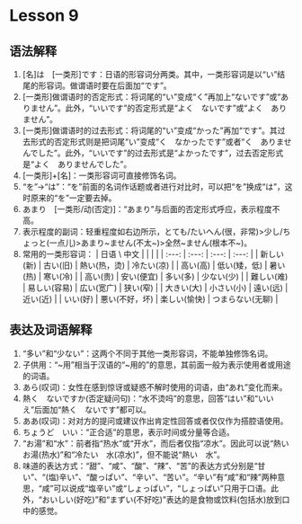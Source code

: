 # Lesson 9

## 语法解释

1. [名]は　[一类形]です：日语的形容词分两类。其中，一类形容词是以“い”结尾的形容词。做谓语时要在后面加“です”。
2. [一类形]做谓语时的否定形式：将词尾的“い”变成“く”再加上“ないです”或“ありません”。此外，“いいです”的否定形式是“よく　ないです”或“よく　ありません”。
3. [一类形]做谓语时的过去形式：将词尾的“い”变成“かった”再加“です”。其过去形式的否定形式则是把词尾“い”变成“く　なかったです”或者“く　ありませんでした”。此外，“いいです”的过去形式是“よかったです”，过去否定形式是“よく　ありませんでした”。
4. [一类形]+[名]：一类形容词可直接修饰名词。
5. “を”->“は”：“を”前面的名词作话题或者进行对比时，可以把“を”换成“は”，这时原来的“を”一定要去掉。
6. あまり　[一类形/动(否定)]：“あまり”与后面的否定形式呼应，表示程度不高。
7. 表示程度的副词：轻重程度如右边所示，とても/たいへん(很，非常)>少し/ちょっと(一点儿)>あまり~ません(不太~)>全然~ません(根本不~)。
8. 常用的一类形容词：
| 日语 \ 中文 | | | |
| :---: | :---: | :---: | :---: |
| 新しい(新) | 古い(旧) | 熱い(热，烫) | 冷たい(凉) |
| 高い(高) | 低い(矮，低) | 暑い(热) | 寒い(冷) |
| 高い(贵) | 安い(便宜) | 多い(多) | 少ない(少) |
| 難しい(难) | 易しい(容易) | 広い(宽广) | 狭い(窄) |
| 大きい(大) | 小さい(小) | 遠い(远) | 近い(近) |
| いい(好) | 悪い(不好，坏) | 楽しい(愉快) | つまらない(无聊) |

## 表达及词语解释

1. “多い”和“少ない”：这两个不同于其他一类形容词，不能单独修饰名词。
2. 子供用：“~用”相当于汉语的“~用的”的意思，其前面一般为表示使用者或用途的词语。
3. あら(叹词)：女性在感到惊讶或疑惑不解时使用的词语，由“あれ”变化而来。
4. 熱く　ないですか(否定疑问句)：“水不烫吗”的意思，回答“はい”和“いいえ”后面加“熱く　ないです”都可以。
5. ああ(叹词)：对对方的提问或建议作出肯定性回答或者仅仅作为搭腔语使用。
6. ちょうど　いい：“正合适”的意思，表示时间或分量等合适。
7. “お湯”和“水”：前者指“热水”或“开水”，而后者仅指“凉水”。因此可以说“熱い　お湯(热水)”和“冷たい　水(凉水)”，但不能说“熱い　水”。
8. 味道的表达方式：“甜”、“咸”、“酸”、“辣”、“苦”的表达方式分别是“甘い”、“(塩)辛い”、“酸っぱい”、“辛い”、“苦い”。“辛い”有“咸”和“辣”两种意思，“咸”可以说成“塩辛い”或“しょっぱい”，“しょっぱい”只用于口语。此外，“おいしい(好吃)”和“まずい(不好吃)”表达的是食物或饮料(包括水)放到口中的感觉。
